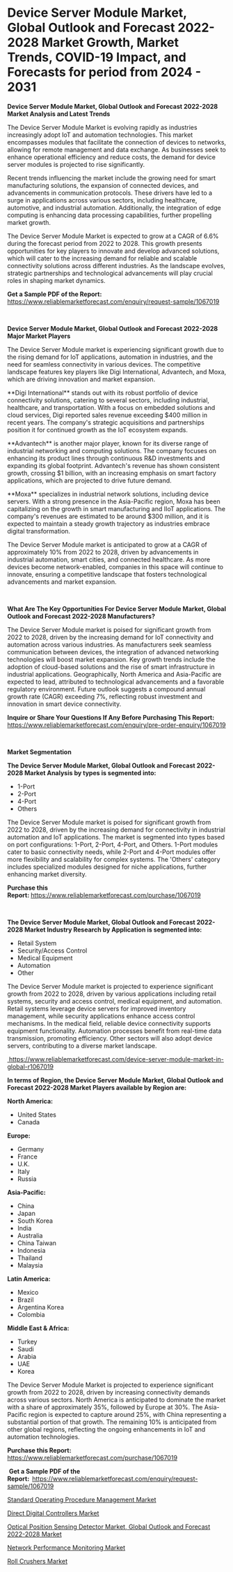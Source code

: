 <p><h1>Device Server Module Market, Global Outlook and Forecast 2022-2028 Market Growth, Market Trends, COVID-19 Impact, and Forecasts for period from 2024 - 2031</h1></p><p><strong>Device Server Module Market, Global Outlook and Forecast 2022-2028 Market Analysis and Latest Trends</strong></p>
<p><p>The Device Server Module Market is evolving rapidly as industries increasingly adopt IoT and automation technologies. This market encompasses modules that facilitate the connection of devices to networks, allowing for remote management and data exchange. As businesses seek to enhance operational efficiency and reduce costs, the demand for device server modules is projected to rise significantly.</p><p>Recent trends influencing the market include the growing need for smart manufacturing solutions, the expansion of connected devices, and advancements in communication protocols. These drivers have led to a surge in applications across various sectors, including healthcare, automotive, and industrial automation. Additionally, the integration of edge computing is enhancing data processing capabilities, further propelling market growth.</p><p>The Device Server Module Market is expected to grow at a CAGR of 6.6% during the forecast period from 2022 to 2028. This growth presents opportunities for key players to innovate and develop advanced solutions, which will cater to the increasing demand for reliable and scalable connectivity solutions across different industries. As the landscape evolves, strategic partnerships and technological advancements will play crucial roles in shaping market dynamics.</p></p>
<p><strong>Get a Sample PDF of the Report:&nbsp;</strong> <a href="https://www.reliablemarketforecast.com/enquiry/request-sample/1067019?utm_campaign=1080&utm_medium=2&utm_source=Github&utm_content=ia&utm_term=17112024&utm_id=device-server-module-market-global-outlook-and-forecast-2022-2028">https://www.reliablemarketforecast.com/enquiry/request-sample/1067019</a></p>
<p>&nbsp;</p>
<p><strong>Device Server Module Market, Global Outlook and Forecast 2022-2028 Major Market Players</strong></p>
<p><p>The Device Server Module market is experiencing significant growth due to the rising demand for IoT applications, automation in industries, and the need for seamless connectivity in various devices. The competitive landscape features key players like Digi International, Advantech, and Moxa, which are driving innovation and market expansion.</p><p>**Digi International** stands out with its robust portfolio of device connectivity solutions, catering to several sectors, including industrial, healthcare, and transportation. With a focus on embedded solutions and cloud services, Digi reported sales revenue exceeding $400 million in recent years. The company's strategic acquisitions and partnerships position it for continued growth as the IoT ecosystem expands.</p><p>**Advantech** is another major player, known for its diverse range of industrial networking and computing solutions. The company focuses on enhancing its product lines through continuous R&D investments and expanding its global footprint. Advantech's revenue has shown consistent growth, crossing $1 billion, with an increasing emphasis on smart factory applications, which are projected to drive future demand.</p><p>**Moxa** specializes in industrial network solutions, including device servers. With a strong presence in the Asia-Pacific region, Moxa has been capitalizing on the growth in smart manufacturing and IIoT applications. The company's revenues are estimated to be around $300 million, and it is expected to maintain a steady growth trajectory as industries embrace digital transformation.</p><p>The Device Server Module market is anticipated to grow at a CAGR of approximately 10% from 2022 to 2028, driven by advancements in industrial automation, smart cities, and connected healthcare. As more devices become network-enabled, companies in this space will continue to innovate, ensuring a competitive landscape that fosters technological advancements and market expansion.</p></p>
<p>&nbsp;</p>
<p><strong>What Are The Key Opportunities For Device Server Module Market, Global Outlook and Forecast 2022-2028 Manufacturers?</strong></p>
<p><p>The Device Server Module market is poised for significant growth from 2022 to 2028, driven by the increasing demand for IoT connectivity and automation across various industries. As manufacturers seek seamless communication between devices, the integration of advanced networking technologies will boost market expansion. Key growth trends include the adoption of cloud-based solutions and the rise of smart infrastructure in industrial applications. Geographically, North America and Asia-Pacific are expected to lead, attributed to technological advancements and a favorable regulatory environment. Future outlook suggests a compound annual growth rate (CAGR) exceeding 7%, reflecting robust investment and innovation in smart device connectivity.</p></p>
<p><strong>Inquire or Share Your Questions If Any Before Purchasing This Report:</strong> <a href="https://www.reliablemarketforecast.com/enquiry/pre-order-enquiry/1067019?utm_campaign=1080&utm_medium=2&utm_source=Github&utm_content=ia&utm_term=17112024&utm_id=device-server-module-market-global-outlook-and-forecast-2022-2028">https://www.reliablemarketforecast.com/enquiry/pre-order-enquiry/1067019</a></p>
<p>&nbsp;</p>
<p><strong>Market Segmentation</strong></p>
<p><strong>The Device Server Module Market, Global Outlook and Forecast 2022-2028 Market Analysis by types is segmented into:</strong></p>
<p><ul><li>1-Port</li><li>2-Port</li><li>4-Port</li><li>Others</li></ul></p>
<p><p>The Device Server Module market is poised for significant growth from 2022 to 2028, driven by the increasing demand for connectivity in industrial automation and IoT applications. The market is segmented into types based on port configurations: 1-Port, 2-Port, 4-Port, and Others. 1-Port modules cater to basic connectivity needs, while 2-Port and 4-Port modules offer more flexibility and scalability for complex systems. The 'Others' category includes specialized modules designed for niche applications, further enhancing market diversity.</p></p>
<p><strong>Purchase this Report:&nbsp;</strong><a href="https://www.reliablemarketforecast.com/purchase/1067019?utm_campaign=1080&utm_medium=2&utm_source=Github&utm_content=ia&utm_term=17112024&utm_id=device-server-module-market-global-outlook-and-forecast-2022-2028">https://www.reliablemarketforecast.com/purchase/1067019</a></p>
<p>&nbsp;</p>
<p><strong>The Device Server Module Market, Global Outlook and Forecast 2022-2028 Market Industry Research by Application is segmented into:</strong></p>
<p><ul><li>Retail System</li><li>Security/Access Control</li><li>Medical Equipment</li><li>Automation</li><li>Other</li></ul></p>
<p><p>The Device Server Module market is projected to experience significant growth from 2022 to 2028, driven by various applications including retail systems, security and access control, medical equipment, and automation. Retail systems leverage device servers for improved inventory management, while security applications enhance access control mechanisms. In the medical field, reliable device connectivity supports equipment functionality. Automation processes benefit from real-time data transmission, promoting efficiency. Other sectors will also adopt device servers, contributing to a diverse market landscape.</p></p>
<p><a href="https://www.reliablemarketforecast.com/device-server-module-market-in-global-r1067019?utm_campaign=1080&utm_medium=2&utm_source=Github&utm_content=ia&utm_term=17112024&utm_id=device-server-module-market-global-outlook-and-forecast-2022-2028">&nbsp;https://www.reliablemarketforecast.com/device-server-module-market-in-global-r1067019</a></p>
<p><strong>In terms of Region, the Device Server Module Market, Global Outlook and Forecast 2022-2028 Market Players available by Region are:</strong></p>
<p>
    <p> <strong> North America: </strong>
        <ul>
            <li>United States</li>
            <li>Canada</li>
        </ul>
        </p> 
    <p> <strong> Europe: </strong>
        <ul>
            <li>Germany</li>
            <li>France</li>
            <li>U.K.</li>
            <li>Italy</li>
            <li>Russia</li>
        </ul>
        </p> 
    <p> <strong> Asia-Pacific: </strong>
        <ul>
            <li>China</li>
            <li>Japan</li>
            <li>South Korea</li>
            <li>India</li>
            <li>Australia</li>
            <li>China Taiwan</li>
            <li>Indonesia</li>
            <li>Thailand</li>
            <li>Malaysia</li>
        </ul>
        </p> 
    <p> <strong> Latin America: </strong>
        <ul>
            <li>Mexico</li>
            <li>Brazil</li>
            <li>Argentina Korea</li>
            <li>Colombia</li>
        </ul>
        </p> 
    <p> <strong> Middle East & Africa: </strong>
        <ul>
            <li>Turkey</li>
            <li>Saudi</li>
            <li>Arabia</li>
            <li>UAE</li>
            <li>Korea</li>
        </ul>
    </p>
    </p>
<p><p>The Device Server Module Market is projected to experience significant growth from 2022 to 2028, driven by increasing connectivity demands across various sectors. North America is anticipated to dominate the market with a share of approximately 35%, followed by Europe at 30%. The Asia-Pacific region is expected to capture around 25%, with China representing a substantial portion of that growth. The remaining 10% is anticipated from other global regions, reflecting the ongoing enhancements in IoT and automation technologies.</p></p>
<p><strong>Purchase this Report: </strong><a href="https://www.reliablemarketforecast.com/purchase/1067019?utm_campaign=1080&utm_medium=2&utm_source=Github&utm_content=ia&utm_term=17112024&utm_id=device-server-module-market-global-outlook-and-forecast-2022-2028">https://www.reliablemarketforecast.com/purchase/1067019</a></p>
<p>&nbsp;<strong>Get a Sample PDF of the Report:&nbsp;&nbsp;</strong><a href="https://www.reliablemarketforecast.com/enquiry/request-sample/1067019?utm_campaign=1080&utm_medium=2&utm_source=Github&utm_content=ia&utm_term=17112024&utm_id=device-server-module-market-global-outlook-and-forecast-2022-2028">https://www.reliablemarketforecast.com/enquiry/request-sample/1067019</a></p>
<p><strong></strong></p>
<p><p><a href="https://issuu.com/reportprime-2/docs/standard-operating-procedure-manage_9ef355f95c7522?utm_campaign=1080&utm_medium=2&utm_source=Github&utm_content=ia&utm_term=17112024&utm_id=device-server-module-market-global-outlook-and-forecast-2022-2028">Standard Operating Procedure Management Market</a></p><p><a href="https://issuu.com/reportprime-2/docs/direct-digital-controllers-market-s_5e642c68b6a38f?utm_campaign=1080&utm_medium=2&utm_source=Github&utm_content=ia&utm_term=17112024&utm_id=device-server-module-market-global-outlook-and-forecast-2022-2028">Direct Digital Controllers Market</a></p><p><a href="https://github.com/gdfhhhj/Market-Research-Report-List-6/blob/main/optical-position-sensing-detector-market-global-outlook-and-forecast-2022-2028-market.md?utm_campaign=1080&utm_medium=2&utm_source=Github&utm_content=ia&utm_term=17112024&utm_id=device-server-module-market-global-outlook-and-forecast-2022-2028">Optical Position Sensing Detector Market, Global Outlook and Forecast 2022-2028 Market</a></p><p><a href="https://www.linkedin.com/pulse/network-performance-monitoring-market-consolidation-impact-vrn2f?utm_campaign=1080&utm_medium=2&utm_source=Github&utm_content=ia&utm_term=17112024&utm_id=device-server-module-market-global-outlook-and-forecast-2022-2028">Network Performance Monitoring Market</a></p><p><a href="https://www.linkedin.com/pulse/roll-crushers-market-essentials-key-players-demand-drivers-ccume?utm_campaign=1080&utm_medium=2&utm_source=Github&utm_content=ia&utm_term=17112024&utm_id=device-server-module-market-global-outlook-and-forecast-2022-2028">Roll Crushers Market</a></p></p>